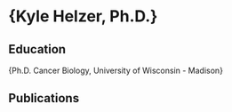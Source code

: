 # {Kyle Helzer, Ph.D.}
## Education
{Ph.D. Cancer Biology, University of Wisconsin - Madison}
## Publications
